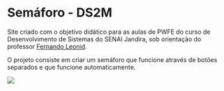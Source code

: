 # Semáforo - DS2M

Site criado com o objetivo didático para as aulas de PWFE do curso de Desenvolvimento de Sistemas do SENAI Jandira, sob orientação do professor [Fernando Leonid](https://github.com/fernandoleonid).

O projeto consiste em criar um semáforo que funcione através de botões separados e que funcione automaticamente.

![](img/PrintProjeto.PNG)
